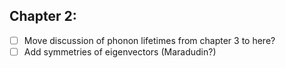 ## Chapter 2:

- [ ] Move discussion of phonon lifetimes from chapter 3 to here?
- [ ] Add symmetries of eigenvectors (Maradudin?)